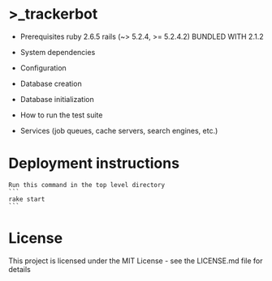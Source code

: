 # >_trackerbot

* Prerequisites
    ruby 2.6.5
    rails (~> 5.2.4, >= 5.2.4.2)
    BUNDLED WITH 2.1.2

* System dependencies


* Configuration

* Database creation

* Database initialization

* How to run the test suite

* Services (job queues, cache servers, search engines, etc.)

# Deployment instructions
    Run this command in the top level directory 
    ```
    rake start
    ```

# License
This project is licensed under the MIT License - see the LICENSE.md file for details
